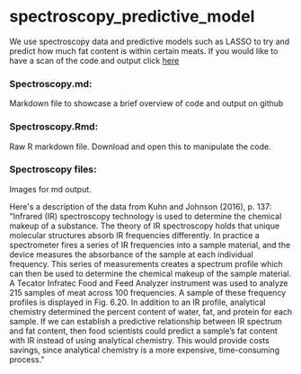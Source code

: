# spectroscopy_predictive_model

We use spectroscopy data and predictive models such as LASSO to try and predict how much fat content is within certain meats.
If you would like to have a scan of the code and output click <a href="">here</a>

### Spectroscopy.md: 
Markdown file to showcase a brief overview of code and output on github

### Spectroscopy.Rmd: 
Raw R markdown file. Download and open this to manipulate the code.

### Spectroscopy files: 
Images for md output.

Here's a description of the data from Kuhn and Johnson (2016), p. 137: 
"Infrared (IR) spectroscopy technology is used to determine the chemical makeup of a substance. The theory of IR spectroscopy holds that unique molecular structures absorb IR frequencies differently. In practice a spectrometer fires a series of IR frequencies into a sample material, and the device measures the absorbance of the sample at each individual frequency. This series of measurements creates a spectrum profile which can then be used to determine the chemical makeup of the sample material. A Tecator Infratec Food and Feed Analyzer instrument was used to analyze 215 samples of meat across 100 frequencies. A sample of these frequency profiles is displayed in Fig. 6.20. In addition to an IR profile, analytical chemistry determined the percent content of water, fat, and protein for each sample. If we can establish a predictive relationship between IR spectrum and fat content, then food scientists could predict a sample’s fat content with IR instead of using analytical chemistry. This would provide costs savings, since analytical chemistry is a more expensive, time-consuming process."
